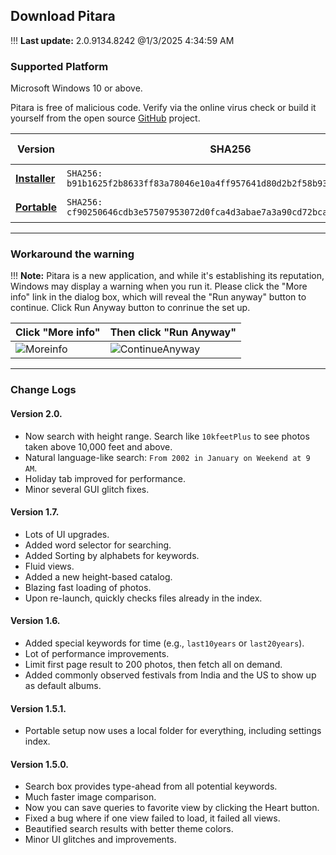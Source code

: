 ## Download Pitara

!!! **Last update:** 2.0.9134.8242 @1/3/2025 4:34:59 AM

### Supported Platform
Microsoft Windows 10 or above.

Pitara is free of malicious code. Verify via the online virus check or build it yourself from the open source [GitHub](https://github.com/z2a-info/Pitara?target=_blank) project.

| **Version** | **SHA256**                                                                 | **Virus Check** |
|-------------|---------------------------------------------------------------------------|-----------------|
| **[Installer](PitaraSetup.zip)** | `SHA256: b91b1625f2b8633ff83a78046e10a4ff957641d80d2b2f58b9384f3028450a49` |  [Virus Check](https://www.virustotal.com/gui/url/74b1185c4b8bd60a129500684910f9ff5433cd71fbf7b9279c4b99840ec20197/detection?target=_blank) |
| **[Portable](Pitara.zip)** | `SHA256: cf90250646cdb3e57507953072d0fca4d3abae7a3a90cd72bca03489276dd727` | [Virus Check](https://www.virustotal.com/gui/url/660c70ccb3594d91a7e798f9d3c724e01fe4f1aede09c33b180d55d421ea1ae5/detection?target=_blank) |

---

### Workaround the warning
!!! **Note:** Pitara is a new application, and while it's establishing its reputation, Windows may display a warning when you run it. Please click the "More info" link in the dialog box, which will reveal the "Run anyway" button to continue. Click Run Anyway button to conrinue the set up.

|   Click "More info"   |  Then click "Run Anyway"   | 
|--------------|--------------|
|![Moreinfo](Moreinfo.jpg?cropResize=640,440)|![ContinueAnyway](ContinueAnyway.jpg?cropResize=640,440)|


---

### Change Logs

#### Version 2.0.
- Now search with height range. Search like `10kfeetPlus` to see photos taken above 10,000 feet and above.
- Natural language-like search: `From 2002 in January on Weekend at 9 AM`.
- Holiday tab improved for performance.
- Minor several GUI glitch fixes.

#### Version 1.7.
- Lots of UI upgrades.
- Added word selector for searching.
- Added Sorting by alphabets for keywords.
- Fluid views.
- Added a new height-based catalog.
- Blazing fast loading of photos.
- Upon re-launch, quickly checks files already in the index.

#### Version 1.6.
- Added special keywords for time (e.g., `last10years` or `last20years`).
- Lot of performance improvements.
- Limit first page result to 200 photos, then fetch all on demand.
- Added commonly observed festivals from India and the US to show up as default albums.

#### Version 1.5.1.
- Portable setup now uses a local folder for everything, including settings index.

#### Version 1.5.0.
- Search box provides type-ahead from all potential keywords.
- Much faster image comparison.
- Now you can save queries to favorite view by clicking the Heart button.
- Fixed a bug where if one view failed to load, it failed all views.
- Beautified search results with better theme colors.
- Minor UI glitches and improvements.
